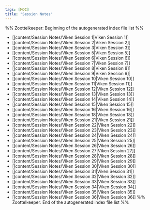 ```yaml
---
tags: [MOC]
title: "Session Notes"
---
```




%% Zoottelkeeper: Beginning of the autogenerated index file list  %%
-  [[content/Session Notes/Viken Session 1|Viken Session 1]]
-  [[content/Session Notes/Viken Session 2|Viken Session 2]]
-  [[content/Session Notes/Viken Session 3|Viken Session 3]]
-  [[content/Session Notes/Viken Session 5|Viken Session 5]]
-  [[content/Session Notes/Viken Session 6|Viken Session 6]]
-  [[content/Session Notes/Viken Session 7|Viken Session 7]]
-  [[content/Session Notes/Viken Session 8|Viken Session 8]]
-  [[content/Session Notes/Viken Session 9|Viken Session 9]]
-  [[content/Session Notes/Viken Session 10|Viken Session 10]]
-  [[content/Session Notes/Viken Session 11|Viken Session 11]]
-  [[content/Session Notes/Viken Session 12|Viken Session 12]]
-  [[content/Session Notes/Viken Session 13|Viken Session 13]]
-  [[content/Session Notes/Viken Session 14|Viken Session 14]]
-  [[content/Session Notes/Viken Session 15|Viken Session 15]]
-  [[content/Session Notes/Viken Session 16|Viken Session 16]]
-  [[content/Session Notes/Viken Session 18|Viken Session 18]]
-  [[content/Session Notes/Viken Session 21|Viken Session 21]]
-  [[content/Session Notes/Viken Session 22|Viken Session 22]]
-  [[content/Session Notes/Viken Session 23|Viken Session 23]]
-  [[content/Session Notes/Viken Session 24|Viken Session 24]]
-  [[content/Session Notes/Viken Session 25|Viken Session 25]]
-  [[content/Session Notes/Viken Session 26|Viken Session 26]]
-  [[content/Session Notes/Viken Session 27|Viken Session 27]]
-  [[content/Session Notes/Viken Session 28|Viken Session 28]]
-  [[content/Session Notes/Viken Session 29|Viken Session 29]]
-  [[content/Session Notes/Viken Session 30|Viken Session 30]]
-  [[content/Session Notes/Viken Session 31|Viken Session 31]]
-  [[content/Session Notes/Viken Session 32|Viken Session 32]]
-  [[content/Session Notes/Viken Session 33|Viken Session 33]]
-  [[content/Session Notes/Viken Session 34|Viken Session 34]]
-  [[content/Session Notes/Viken Session 35|Viken Session 35]]
-  [[content/Session Notes/Viken Session 36|Viken Session 36]]
%% Zoottelkeeper: End of the autogenerated index file list  %%


